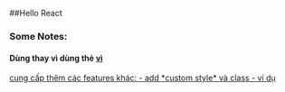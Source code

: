 ##Hello React
### Some Notes:
#### Dùng <Link> thay vì dùng thẻ <a href="..."> vì
<Link> cung cấp thêm các features khác:
  - add *custom style* và class
  - ví dụ <Link to="componentName" activeClassname="active"></Link>
